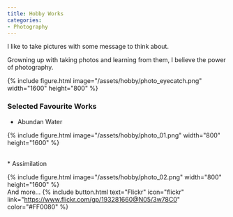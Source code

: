 ```yaml
---
title: Hobby Works
categories:
- Photography
---
```

I like to take pictures with some message to think about. 

Growning up with taking photos and learning from them, I believe the power of photography.

{% include figure.html image="/assets/hobby/photo_eyecatch.png" width="1600" height="800" %}

<!-- more -->
### Selected Favourite Works
* Abundan Water

{% include figure.html image="/assets/hobby/photo_01.png" width="800" height="1600" %}

<br>
* Assimilation

{% include figure.html image="/assets/hobby/photo_02.png" width="800" height="1600" %}
<br>
And more...
{% include button.html text="Flickr" icon="flickr" link="https://www.flickr.com/gp/193281660@N05/3w78C0" color="#FF0080" %}

